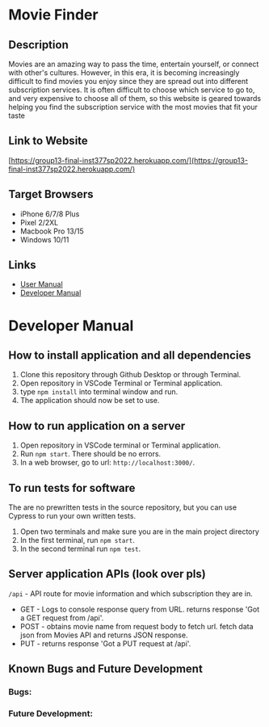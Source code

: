 # Movie Finder

## Description
Movies are an amazing way to pass the time, entertain yourself, or connect with other's cultures. However, in this era, it is becoming increasingly difficult to find movies you enjoy since they are spread out into different subscription services. It is often difficult to choose which service to go to, and very expensive to choose all of them, so this website is geared towards helping you find the subscription service with the most movies that fit your taste


## Link to Website
[https://group13-final-inst377sp2022.herokuapp.com/](https://group13-final-inst377sp2022.herokuapp.com/)

## Target Browsers
* iPhone 6/7/8 Plus
* Pixel 2/2XL
* Macbook Pro 13/15
* Windows 10/11

## Links
* [User Manual]() 
* [Developer Manual](https://github.com/varanika-sharma/Group13-Final-INST377SP2022#developer-manual)

# Developer Manual
## How to install application and all dependencies
1. Clone this repository through Github Desktop or through Terminal.
2. Open repository in VSCode Terminal or Terminal application.
3. type ```npm install``` into terminal window and run.
4. The application should now be set to use.

## How to run application on a server
1. Open repository in VSCode terminal or Terminal application.
2. Run ```npm start```. There should be no errors.
3. In a web browser, go to url: ```http://localhost:3000/```.

## To run tests for software
The are no prewritten tests in the source repository, but you can use Cypress to run your own written tests.
1. Open two terminals and make sure you are in the main project directory
2. In the first terminal, run ```npm start```.
3. In the second terminal run ```npm test```.

## Server application APIs (look over pls)
```/api``` - API route for movie information and which subscription they are in.
* GET - Logs to console response query from URL. returns response 'Got a GET request from /api'.
* POST - obtains movie name from request body to fetch url. fetch data json from Movies API and returns JSON response. 
* PUT - returns response 'Got a PUT request at /api'.

## Known Bugs and Future Development
### Bugs:



### Future Development: 